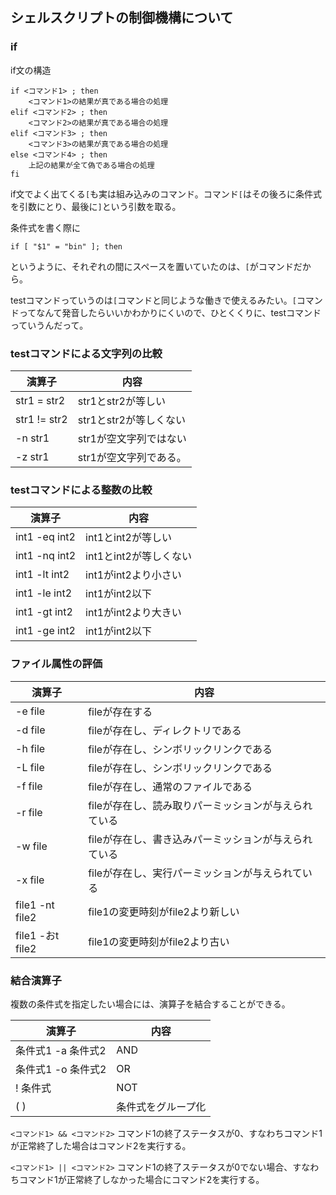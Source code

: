 ## シェルスクリプトの制御機構について

### if

if文の構造

```
if <コマンド1> ; then
    <コマンド1>の結果が真である場合の処理
elif <コマンド2> ; then
    <コマンド2>の結果が真である場合の処理
elif <コマンド3> ; then
    <コマンド3>の結果が真である場合の処理
else <コマンド4> ; then
    上記の結果が全て偽である場合の処理
fi
```
if文でよく出てくる`[`も実は組み込みのコマンド。コマンド`[`はその後ろに条件式を引数にとり、最後に`]`という引数を取る。

条件式を書く際に

```
if [ "$1" = "bin" ]; then
```
というように、それぞれの間にスペースを置いていたのは、`[`がコマンドだから。

testコマンドっていうのは`[`コマンドと同じような働きで使えるみたい。`[`コマンドってなんて発音したらいいかわかりにくいので、ひとくくりに、testコマンドっていうんだって。

### testコマンドによる文字列の比較

演算子 | 内容
--- | ---
str1 = str2 | str1とstr2が等しい
str1 != str2 | str1とstr2が等しくない
-n str1 | str1が空文字列ではない
-z str1 | str1が空文字列である。

### testコマンドによる整数の比較

演算子 | 内容
--- | ---
int1 -eq int2 | int1とint2が等しい
int1 -nq int2 | int1とint2が等しくない
int1 -lt int2 | int1がint2より小さい
int1 -le int2 | int1がint2以下
int1 -gt int2 | int1がint2より大きい
int1 -ge int2 | int1がint2以下

### ファイル属性の評価

演算子 | 内容
--- | ---
-e file | fileが存在する
-d file | fileが存在し、ディレクトリである
-h file | fileが存在し、シンボリックリンクである
-L file | fileが存在し、シンボリックリンクである
-f file | fileが存在し、通常のファイルである
-r file | fileが存在し、読み取りパーミッションが与えられている
-w file | fileが存在し、書き込みパーミッションが与えられている
-x file | fileが存在し、実行パーミッションが与えられている
file1 -nt file2 | file1の変更時刻がfile2より新しい
file1 -おt file2 | file1の変更時刻がfile2より古い

### 結合演算子

複数の条件式を指定したい場合には、演算子を結合することができる。

演算子 | 内容
--- | ---
条件式1 -a 条件式2 | AND
条件式1 -o 条件式2 | OR
! 条件式 | NOT
( ) | 条件式をグループ化

`<コマンド1> && <コマンド2>` コマンド1の終了ステータスが0、すなわちコマンド1が正常終了した場合はコマンド2を実行する。

`<コマンド1> || <コマンド2>` コマンド1の終了ステータスが0でない場合、すなわちコマンド1が正常終了しなかった場合にコマンド2を実行する。




